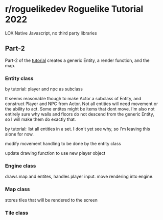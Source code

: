 # r/roguelikedev Roguelike Tutorial 2022
LOX
Native Javascript, no third party libraries

##  Part-2
Part-2 of the [tutorial](https://rogueliketutorials.com/tutorials/tcod/v2/part-2/) creates a generic Entity, a render function, and the map.

### Entity class
by tutorial: player and npc as subclass

It seems reasonable though to make Actor a subclass of Entity, and construct Player and NPC from Actor.  Not all entities will need movement or the ability to act.  Some entites might be items that dont move.  I'm also not entirely sure why walls and floors do not descend from the generic Entity, so I will make them do exactly that.

by tutorial: list all entities in a set.  I don't yet see why, so I'm leaving this alone for now.

modify movement handling to be done by the entity class

update drawing function to use new player object

### Engine class
draws map and entites, handles player input. move rendering into engine.

### Map class
stores tiles that will be rendered to the screen

### Tile class

